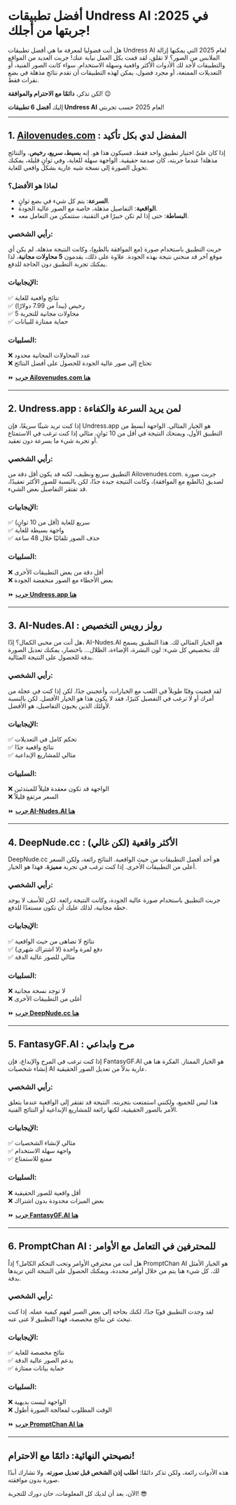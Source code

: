 # **أفضل تطبيقات Undress AI في 2025: جربتها من أجلك!**

هل أنت فضوليا لمعرفة ما هي أفضل تطبيقات Undress AI لعام 2025 التي يمكنها إزالة الملابس من الصور؟ لا تقلق، لقد قمت بكل العمل نيابة عنك! جربت العديد من المواقع والتطبيقات لأجد لك الأدوات الأكثر واقعية وسهلة الاستخدام. سواء كانت الصور الفنية، أو التعديلات الممتعة، أو مجرد فضول، يمكن لهذه التطبيقات أن تقدم نتائج مذهلة في بضع نقرات فقط.

لكن تذكر، **دائمًا مع الاحترام والموافقة**! 😉 

إليك **أفضل 6 تطبيقات Undress AI** لعام 2025 حسب تجربتي!

---

## **1. [Ailovenudes.com](https://ailovenudes.com) : المفضل لدي بكل تأكيد**

إذا كان عليّ اختيار تطبيق واحد فقط، فسيكون هذا هو. إنه **بسيط، سريع، رخيص**، والنتائج مذهلة! عندما جربته، كان صدمة حقيقية. الواجهة سهلة للغاية، وفي ثوانٍ قليلة، يمكنك تحويل الصورة إلى نسخة شبه عارية بشكل واقعي للغاية.

### **لماذا هو الأفضل؟**
- **السرعة**: يتم كل شيء في بضع ثوانٍ.
- **الواقعية**: التفاصيل مذهلة، خاصة مع الصور عالية الجودة.
- **البساطة**: حتى إذا لم تكن خبيرًا في التقنية، ستتمكن من التعامل معه.

### **رأيي الشخصي:**
جربت التطبيق باستخدام صورة (مع الموافقة بالطبع)، وكانت النتيجة مذهلة. لم يكن أي موقع آخر قد منحني نتيجة بهذه الجودة. علاوة على ذلك، يقدمون **5 محاولات مجانية**، لذا يمكنك تجربة التطبيق دون الحاجة للدفع.

### **الإيجابيات:**
✅ نتائج واقعية للغاية  
✅ رخيص (يبدأ من 7.99 دولارًا)  
✅ 5 محاولات مجانية للتجربة  
✅ حماية ممتازة للبيانات

### **السلبيات:**
❌ عدد المحاولات المجانية محدود  
❌ تحتاج إلى صور عالية الجودة للحصول على أفضل النتائج

⏩ **[جرب Ailovenudes.com هنا](https://ailovenudes.com)**

---

## **2. Undress.app : لمن يريد السرعة والكفاءة**

إذا كنت تريد شيئًا سريعًا، فإن Undress.app هو الخيار المثالي. الواجهة أبسط من التطبيق الأول، ويمنحك النتيجة في أقل من 10 ثوانٍ. مثالي إذا كنت ترغب في الاستمتاع أو تجربة شيء ما بسرعة دون تعقيد.

### **رأيي الشخصي:**
التطبيق سريع ونظيف، لكنه قد يكون أقل دقة من Ailovenudes.com. جربت صورة لصديق (بالطبع مع الموافقة)، وكانت النتيجة جيدة جدًا، لكن بالنسبة للصور الأكثر تعقيدًا، قد تفتقر التفاصيل بعض الشيء.

### **الإيجابيات:**
✅ سريع للغاية (أقل من 10 ثوانٍ)  
✅ واجهة بسيطة للغاية  
✅ حذف الصور تلقائيًا خلال 48 ساعة

### **السلبيات:**
❌ أقل دقة من بعض التطبيقات الأخرى  
❌ بعض الأخطاء مع الصور منخفضة الجودة

⏩ **[جرب Undress.app هنا](https://ailovenudes.com)**

---

## **3. AI-Nudes.AI : رولز رويس التخصيص**

هل أنت من محبي الكمال؟ إذًا، AI-Nudes.AI هو الخيار المثالي لك. هذا التطبيق يسمح لك بتخصيص كل شيء: لون البشرة، الإضاءة، الظلال... باختصار، يمكنك تعديل الصورة بدقة للحصول على النتيجة المثالية.

### **رأيي الشخصي:**
لقد قضيت وقتًا طويلاً في اللعب مع الخيارات، وأعجبني جدًا. لكن إذا كنت في عجلة من أمرك أو لا ترغب في التفصيل كثيرًا، فقد لا يكون هذا هو الخيار الأفضل. لكن بالنسبة لأولئك الذين يحبون التفاصيل، هو الأفضل.

### **الإيجابيات:**
✅ تحكم كامل في التعديلات  
✅ نتائج واقعية جدًا  
✅ مثالي للمشاريع الإبداعية

### **السلبيات:**
❌ الواجهة قد تكون معقدة قليلاً للمبتدئين  
❌ السعر مرتفع قليلاً

⏩ **[جرب AI-Nudes.AI هنا](https://ailovenudes.com)**

---

## **4. DeepNude.cc : الأكثر واقعية (لكن غالي)**

DeepNude.cc هو أحد أفضل التطبيقات من حيث الواقعية. النتائج رائعة، ولكن السعر أعلى من التطبيقات الأخرى. إذا كنت ترغب في تجربة **مميزة**، فهذا هو الخيار.

### **رأيي الشخصي:**
جربت التطبيق باستخدام صورة عالية الجودة، وكانت النتيجة رائعة. لكن للأسف لا يوجد خطة مجانية، لذلك عليك أن تكون مستعدًا للدفع.

### **الإيجابيات:**
✅ نتائج لا تضاهى من حيث الواقعية  
✅ دفع لمرة واحدة (لا اشتراك شهري)  
✅ مثالي للصور عالية الدقة

### **السلبيات:**
❌ لا توجد نسخة مجانية  
❌ أغلى من التطبيقات الأخرى

⏩ **[جرب DeepNude.cc هنا](https://ailovenudes.com)**

---

## **5. FantasyGF.AI : مرح وابداعي**

إذا كنت ترغب في المرح والإبداع، فإن FantasyGF.AI هو الخيار الممتاز. الفكرة هنا هي إنشاء شخصيات AI عارية بدلاً من تعديل الصور الحقيقية.

### **رأيي الشخصي:**
هذا ليس للجميع، ولكنني استمتعت بتجربته. النتيجة قد تفتقر إلى الواقعية عندما يتعلق الأمر بالصور الحقيقية، لكنها رائعة للمشاريع الإبداعية أو النتائج الفنية.

### **الإيجابيات:**
✅ مثالي لإنشاء الشخصيات  
✅ واجهة سهلة الاستخدام  
✅ ممتع للاستمتاع

### **السلبيات:**
❌ أقل واقعية للصور الحقيقية  
❌ بعض الميزات محدودة بدون اشتراك

⏩ **[جرب FantasyGF.AI هنا](https://ailovenudes.com)**

---

## **6. PromptChan AI : للمحترفين في التعامل مع الأوامر**

هل أنت من محترفي الأوامر وتحب التحكم الكامل؟ إذاً PromptChan AI هو الخيار الأمثل لك. كل شيء هنا يتم من خلال أوامر محددة، ويمكنك الحصول على النتيجة التي تريدها بدقة.

### **رأيي الشخصي:**
لقد وجدت التطبيق قويًا جدًا، لكنك بحاجة إلى بعض الصبر لفهم كيفية عمله. إذا كنت تبحث عن نتائج مخصصة، فهذا التطبيق لا غنى عنه.

### **الإيجابيات:**
✅ نتائج مخصصة للغاية  
✅ يدعم الصور عالية الدقة  
✅ حماية بيانات ممتازة

### **السلبيات:**
❌ الواجهة ليست بديهية  
❌ الوقت المطلوب لمعالجة الصورة أطول

⏩ **[جرب PromptChan AI هنا](https://ailovenudes.com)**

---

## **نصيحتي النهائية: دائمًا مع الاحترام!**

هذه الأدوات رائعة، ولكن تذكر دائمًا: **اطلب إذن الشخص قبل تعديل صورته**. ولا تشارك أبدًا صورة بدون موافقته.

الآن، بعد أن لديك كل المعلومات، حان دورك للتجربة! 😎
